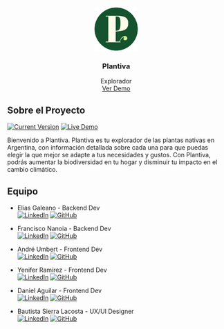 
<!-- PROJECT LOGO -->
<br />
<div align="center">
  <a href="https://github.com/No-Country/S5-G7">
    <img src="https://github.com/No-Country/S5-G7/blob/dev-front/src/assets/miniLogo.svg" alt="Logo" width="100" height="100">
  </a>

<h3 align="center">Plantiva</h3>

  <p align="center">
    Explorador
    <br />
    <a href="https://s5-g7-production.up.railway.app/">Ver Demo</a>
  </p>
</div>

<!-- ABOUT THE PROJECT -->
## Sobre el Proyecto

[![Current Version](https://img.shields.io/badge/version-1.0-green.svg)](https://github.com/No-Country/S5-G7) 
[![Live Demo](https://img.shields.io/badge/demo-online-green.svg)](https://s5-g7-production.up.railway.app/)

Bienvenido a Plantiva. Plantiva es tu explorador de las plantas nativas en Argentina, con información detallada sobre cada una para que puedas elegir la que mejor se adapte a tus necesidades y gustos. Con Plantiva, podrás aumentar la biodiversidad en tu hogar y disminuir tu impacto en el cambio climático.

## Equipo
* Elias Galeano - Backend Dev 
<br>[![LinkedIn][linkedin-shield]][linkedin-url-elias]  [![GitHub][github-shield]][github-url-elias]

* Francisco Nanoia - Backend Dev 
<br>[![LinkedIn][linkedin-shield]][linkedin-url-fran]  [![GitHub][github-shield]][github-url-fran]

* André Umbert - Frontend Dev
<br>[![LinkedIn][linkedin-shield]][linkedin-url-andre]  [![GitHub][github-shield]][github-url-andre]

* Yenifer Ramírez  - Frontend Dev 
<br>[![LinkedIn][linkedin-shield]][linkedin-url-yenifer]  [![GitHub][github-shield]][github-url-yenifer]

* Daniel Aguilar  - Frontend Dev 
<br>[![LinkedIn][linkedin-shield]][linkedin-url-daniel]  [![GitHub][github-shield]][github-url-daniel]

* Bautista Sierra Lacosta  - UX/UI Designer
<br>[![LinkedIn][linkedin-shield]][linkedin-url-bauti]  [![GitHub][github-shield]][github-url-bauti]


<!-- LINKS -->
[linkedin-shield]: https://img.shields.io/badge/-LinkedIn-black.svg?style=for-the-badge&logo=linkedin&colorB=555
[linkedin-url-andre]: https://www.linkedin.com/in/andr%C3%A9-umbert-507209201/
[linkedin-url-fran]: https://linkedin.com/in/fnanoia
[linkedin-url-bauti]: https://www.linkedin.com/in/bautista-sierra-lacosta/
[linkedin-url-daniel]: https://www.linkedin.com/in/wdanielaguilar/
[linkedin-url-yenifer]: https://www.linkedin.com/in/yeniferrosana
[linkedin-url-elias]: https://www.linkedin.com/in/elias-david-galeano/

[github-shield]: https://img.shields.io/badge/Github-61DAFB.svg?style=for-the-badge&logo=github&logoColor=FFFFFF
[github-url-elias]: https://github.com/galeanoelias
[github-url-fran]: https://github.com/fnanoia
[github-url-daniel]: https://github.com/Onnichan
[github-url-yenifer]: https://github.com/yeniferrosana
[github-url-andre]: https://github.com/AndreUmbertReact
[github-url-bauti]: https://github.com/bauysi
